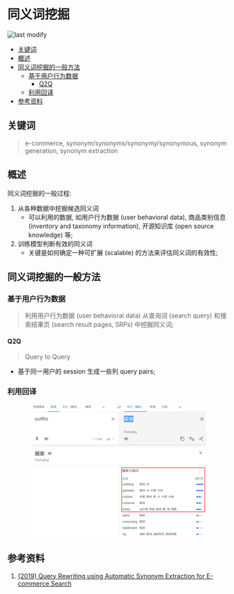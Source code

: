 同义词挖掘
===
<!--START_SECTION:badge-->

![last modify](https://img.shields.io/static/v1?label=last%20modify&message=2022-12-14%2000%3A44%3A12&color=yellowgreen&style=flat-square)

<!--END_SECTION:badge-->
<!--info
top: false
hidden: false
-->

<!-- TOC -->
- [关键词](#关键词)
- [概述](#概述)
- [同义词挖掘的一般方法](#同义词挖掘的一般方法)
    - [基于用户行为数据](#基于用户行为数据)
        - [Q2Q](#q2q)
    - [利用回译](#利用回译)
- [参考资料](#参考资料)
<!-- TOC -->

## 关键词
> e-commerce, synonym/synonyms/synonymy/synonymous, synonym generation, synonym extraction


## 概述

同义词挖掘的一般过程:
1. 从各种数据中挖掘候选同义词
    - 可以利用的数据, 如用户行为数据 (user behavioral data), 商品类别信息 (inventory and taxonomy information), 开源知识库 (open source knowledge) 等;
2. 训练模型判断有效的同义词
    - 关键是如何确定一种可扩展 (scalable) 的方法来评估同义词的有效性;


## 同义词挖掘的一般方法

### 基于用户行为数据
> 利用用户行为数据 (user behavioral data) 从查询词 (search query) 和搜索结果页 (search result pages, SRPs) 中挖掘同义词;

#### Q2Q
> Query to Query

- 基于同一用户的 session 生成一些列 query pairs;


### 利用回译

<div align="center"><img src="../../../_assets/利用回译挖掘同义词.png" height="300" /></div>



## 参考资料
1. [(2019) Query Rewriting using Automatic Synonym Extraction for E-commerce Search](https://ir.webis.de/anthology/2019.sigirconf_workshop-2019ecom.18)